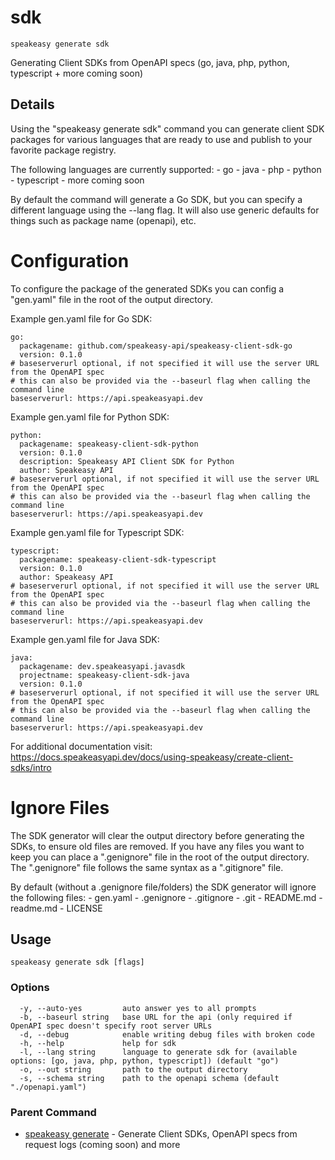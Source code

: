 # sdk  
`speakeasy generate sdk`  


Generating Client SDKs from OpenAPI specs (go, java, php, python, typescript + more coming soon)  

## Details

Using the "speakeasy generate sdk" command you can generate client SDK packages for various languages
that are ready to use and publish to your favorite package registry.

The following languages are currently supported:
	- go
	- java
	- php
	- python
	- typescript
	- more coming soon

By default the command will generate a Go SDK, but you can specify a different language using the --lang flag.
It will also use generic defaults for things such as package name (openapi), etc.

# Configuration

To configure the package of the generated SDKs you can config a "gen.yaml" file in the root of the output directory.

Example gen.yaml file for Go SDK:

```
go:
  packagename: github.com/speakeasy-api/speakeasy-client-sdk-go
  version: 0.1.0
# baseserverurl optional, if not specified it will use the server URL from the OpenAPI spec 
# this can also be provided via the --baseurl flag when calling the command line
baseserverurl: https://api.speakeasyapi.dev 
```

Example gen.yaml file for Python SDK:

```
python:
  packagename: speakeasy-client-sdk-python
  version: 0.1.0
  description: Speakeasy API Client SDK for Python
  author: Speakeasy API
# baseserverurl optional, if not specified it will use the server URL from the OpenAPI spec 
# this can also be provided via the --baseurl flag when calling the command line
baseserverurl: https://api.speakeasyapi.dev 
```

Example gen.yaml file for Typescript SDK:

```
typescript:
  packagename: speakeasy-client-sdk-typescript
  version: 0.1.0
  author: Speakeasy API
# baseserverurl optional, if not specified it will use the server URL from the OpenAPI spec
# this can also be provided via the --baseurl flag when calling the command line
baseserverurl: https://api.speakeasyapi.dev
```

Example gen.yaml file for Java SDK:

```
java:
  packagename: dev.speakeasyapi.javasdk
  projectname: speakeasy-client-sdk-java
  version: 0.1.0
# baseserverurl optional, if not specified it will use the server URL from the OpenAPI spec
# this can also be provided via the --baseurl flag when calling the command line
baseserverurl: https://api.speakeasyapi.dev
```

For additional documentation visit: https://docs.speakeasyapi.dev/docs/using-speakeasy/create-client-sdks/intro

# Ignore Files

The SDK generator will clear the output directory before generating the SDKs, to ensure old files are removed. 
If you have any files you want to keep you can place a ".genignore" file in the root of the output directory.
The ".genignore" file follows the same syntax as a ".gitignore" file.

By default (without a .genignore file/folders) the SDK generator will ignore the following files:
	- gen.yaml
	- .genignore
	- .gitignore
	- .git
	- README.md
	- readme.md
	- LICENSE



## Usage

```
speakeasy generate sdk [flags]
```

### Options

```
  -y, --auto-yes         auto answer yes to all prompts
  -b, --baseurl string   base URL for the api (only required if OpenAPI spec doesn't specify root server URLs
  -d, --debug            enable writing debug files with broken code
  -h, --help             help for sdk
  -l, --lang string      language to generate sdk for (available options: [go, java, php, python, typescript]) (default "go")
  -o, --out string       path to the output directory
  -s, --schema string    path to the openapi schema (default "./openapi.yaml")
```

### Parent Command

* [speakeasy generate](README.md)	 - Generate Client SDKs, OpenAPI specs from request logs (coming soon) and more
